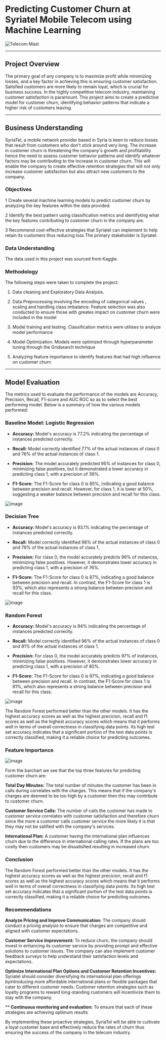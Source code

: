 # Predicting Customer Churn at Syriatel Mobile Telecom using Machine Learning

![Telecom Mast](plots/telecom.jpg)

---

## Project Overview
The primary goal of any company is to maximize profit while minimizing losses, and a key factor in achieving this is ensuring customer satisfaction. Satisfied customers are more likely to remain loyal, which is crucial for business success. In the highly competitive telecom industry, maintaining customer satisfaction is paramount. This project aims to create a predictive model for customer churn, identifying behavior patterns that indicate a higher risk of customers leaving. 

---

## Business Understanding
SyriaTel, a mobile network provider based in Syria is keen to reduce losses that result from customers who don't stick around very long. The increase in customer churn is threatening the company's growth and profitability hence the need to assess customer behavior patterns and identify whatever factors may be contributing to the increase in customer churn. This will enable the company to create effective retention strategies that will not only increase customer satisfaction but also attract new customers to the company.

### Objectives
1 Create several machine learning models to predict customer churn by analyzing the key features within the data provided.

2 Identify the best pattern using classification metrics and identifyting what the key features contributing to customer churn in the company are.

3 Recommend cost-effective strategies that Syriatel can implement to help retain its customers thus reducing loss The primary stakeholder is Syriatel.

### Data Understanding
The data used in this project was sourced from Kaggle.

### Methodology
The following steps were taken to complete the project:
1. Data cleaning and Exploratory Data Analysis. 

2. Data Preprocessing involving the encoding of categorical values , scaling and handling class imbalance. Feature selection was also conducted to ensure those with greates impact on customer churn were included in the model

3. Model training and testing. Classification metrics were utilises to analyze model performance

4. Model Optimization. Models were optimized through hyperparameter tuning through the Gridsearch technique

5. Analyzing feature importance to identify features that had high influence on customer churn

---

## Model Evaluation
The metrics used to evaluate the performance of the models are Accuracy, Precision, Recall, F1-score and AUC ROC so as to select the best performing model. Below is a summary of how the various models performed:

### Baseline Model: Logistic Regression

 - **Accuracy:** Model's accuracy is  77.2% indicating the percentage of instances predicted correclty.
 
 - **Recall:** Model correctly identified 77% of the actual instances of class 0 and 76% of the actual instances of class 1.

 - **Precision:** The model accurately predicted 95% of instances for class 0, minimizing false positives, but it demonstrated a lower accuracy in predicting class 1, with a precision of 38%.
  
- **F1-Score:** The F1-Score for class 0 is 85%, indicating a good balance between precision and recall. However, for class 1, it is lower at 50%, suggesting a weaker balance between precision and recall for this class.

![image](plots/ROC%CurveforLogisticRegression.jpg)

### Decision Tree

 - **Accuracy:** Model's accuracy is  93.1% indicating the percentage of instances predicted correclty.
 
 - **Recall:** Model correctly identified 96% of the actual instances of class 0 and 79% of the actual instances of class 1. 

 - **Precision:** For class 0, the model accurately predicts 96% of instances, minimizing false positives. However, it demonstrates lower accuracy in predicting class 1, with a precision of 76%.
  
- **F1-Score:** The F1-Score for class 0 is 87%, indicating a good balance between precision and recall. In contrast, the F1-Score for class 1 is 93%, which also represents a strong balance between precision and recall for this class.

![image](plots/ROC%20Curve%20for%20Decision%20Tree%20Classifier.jpg)

### Random Forest

 - **Accuracy:** Model's accuracy is  94% indicating the percentage of instances predicted correclty.
 
 - **Recall:** Model correctly identified 96% of the actual instances of class 0 and 81% of the actual instances of class 1. 

 - **Precision:** For class 0, the model accurately predicts 97% of instances, minimizing false positives. However, it demonstrates lower accuracy in predicting class 1, with a precision of 80%.
  
- **F1-Score:** The F1-Score for class 0 is 97%, indicating a good balance between precision and recall. In contrast, the F1-Score for class 1 is 81%, which also represents a strong balance between precision and recall for this class.

![image](plots/ROC%20Curve%20for%20Random%20Forest%20Model.jpg)

The Random Forest performed better than the other models. It has the highest accuracy scores as well as the highest precicion, recall and f1 scores as well as the highest accuracy scores which means that it performs well in terms of overall correctness in classifying data points. Its high test set accuracy indicates that a significant portion of the test data points is correctly classified, making it a reliable choice for predicting outcomes.

### Feature Importance
![image](plots/ROC%20Curve%20for%20Random%20Forest%20Model.jpg)

Form the barchart we see that the top three features for predicting customer churn are:

**Total Day Minutes:** The total number of minutes the customer has been in calls during correlates with the charges. This means that if the company's charges are deemed to be too high by a customer then this may contribute to customer churn.

**Customer Service Calls:** The number of calls the customer has made to customer service correlates with customer satisfaction and therefore churn since the more a customer calls customer service the more likely it is that they may not be satified with the company's services.

**International Plan:** A customer having the international plan influences churn due to the difference in international calling rates. If the plans are too costly then customers may be dissatisfied resulting in increased churn.

### Conclusion 
The Random Forest performed better than the other models. It has the highest accuracy scores as well as the highest precicion, recall and f1 scores as well as the highest accuracy scores which means that it performs well in terms of overall correctness in classifying data points. Its high test set accuracy indicates that a significant portion of the test data points is correctly classified, making it a reliable choice for predicting outcomes.

### Recommendations
**Analyze Pricing and Improve Communication:** The company should conduct a pricing analysis to ensure that charges are competitive and aligned with customer expectations. 

**Customer Service Improvement:** To reduce churn, the company should invest in enhancing its customer service by providing prompt and effective solutions to customer issues. 
The company can also implement customer feedback surveys to help understand their satisfaction levels and expectations. 

**Optimize International Plan Options and Customer Retention Incentives:** Syriatel should consider diversifying its international plan offerings byintroducing more affordable international plans or flexible packages that cater to different customer needs. Customer retention strategies such as loyalty programs to reward long-standing customers will incentivize them to stay with the company.

** **Continuous monitoring and evaluation:** To ensure that each of these strategies are achieving optimum results 

By implementing these proactive strategies, SyriaTel will be able to cultivate a loyal customer base and effectively reduce the rates of churn thus ensuring the success of the company in the telecom industry.
